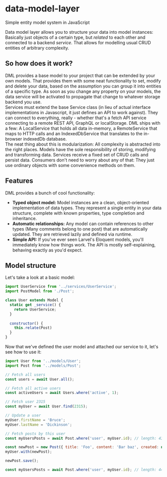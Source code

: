 # data-model-layer
Simple entity model system in JavaScript

Data model layer allows you to structure your data into model instances: Basically just objects of a certain type, but *related* to each other and connected to a backend *service*. That allows for modelling usual CRUD entities of arbitrary complexity.

## So how does it work?
DML provides a base model to your project that can be extended by your own models. That provides them with some neat functionality to set, modify and delete your data, based on the assumption you can group it into entities of a specific type. As soon as you change any property on your models, the data service will be activated to propagate that change to whatever storage backend you use.  
Services must extend the base Service class (in lieu of actual interface implementations in Javascript, it just defines an API to work against). They can connect to everything, really - whether that's a fetch API service connecting to a remote REST API, GraphQL or localStorage. DML ships with a few: A LocalService that holds all data in-memory, a RemoteService that maps to HTTP calls and an IndexedDbService that translates to the in-browser indexedDb database.  
The neat thing about this is modularization: All complexity is abstracted into the right places. Models have the sole responsibility of storing, modifying and transforming data. Services receive a fixed set of CRUD calls and persist data. Consumers don't need to worry about any of that: They just use ordinary objects with some convenience methods on them.

## Features
DML provides a bunch of cool functionality:
 - **Typed object model:** Model instances are a clean, object-oriented implementation of data types. They represent a single entity in your data structure, complete with known properties, type completion and inheritance.
 - **Automatic relationships:** Any model can contain references to other types (Many comments belong to one post) that are automatically updated. They are retrieved lazily and defined via runtime.
 - **Simple API:** If you've ever seen Larvel's Eloquent models, you'll immediately know how things work. The API is mostly self-explaining, behaving exactly as you'd expect.

## Model structure
Let's take a look at a basic model:

```js
import UserService from '../services/UserService';
import PostModel from './Post';

class User extends Model {
  static get _service() {
    return UserService;
  }
  
  constructor() {
    this.relate(Post)
  }
}
```

Now that we've defined the user model and attached our service to it, let's see how to use it:

```js
import User from '../models/User';
import Post from '../models/Post';

// Fetch all users
const users = await User.all();

// Fetch all active users
const activeUsers = await Users.where('active', 1);

// Fetch user 2315
const myUser = await User.find(2315);

// Update a user
myUser.firstName = 'Bruce';
myUser.lastName = 'Dickinson';

// Fetch posts by this user
const myUsersPosts = await Post.where('user', myUser.id); // length: 43

const newPost = new Post({ title: 'Foo', content: 'Bar baz', created: new Date() })
myUser.with(newPost);

newPost.save();

const myUsersPosts = await Post.where('user', myUser.id); // length: 44
```

